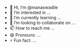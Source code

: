 - 👋 Hi, I’m @manaswadile
- 👀 I’m interested in ...
- 🌱 I’m currently learning ...
- 💞️ I’m looking to collaborate on ...
- 📫 How to reach me ...
- 😄 Pronouns: ...
- ⚡ Fun fact: ...

<!---
manaswadile/manaswadile is a ✨ special ✨ repository because its `README.md` (this file) appears on your GitHub profile.
You can click the Preview link to take a look at your changes.
--->
